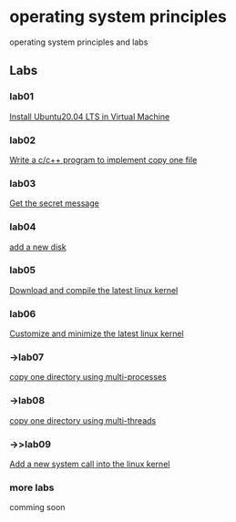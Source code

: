 # operating system principles
operating system principles and labs

## Labs

### lab01
[Install Ubuntu20.04 LTS in Virtual Machine](/AllinAll/labs/lab01installlinux)

### lab02
[Write a c/c++ program to implement copy one file](/AllinAll/labs/labcopyfile)

### lab03
[Get the secret message](/AllinAll/labs/labsecret)

### lab04
[add a new disk](/AllinAll/labs/labaddnewdisk)

### lab05
[Download and compile the latest linux kernel](/AllinAll/labs/labcompilelinux)

### lab06
[Customize and minimize the latest linux kernel](/AllinAll/labs/labminimizedkernel)

### ->lab07
[copy one directory using multi-processes](/AllinAll/labs/labcopydir_processes)

### ->lab08
[copy one directory using multi-threads](/AllinAll/labs/labcopydir_threads)

### ->>lab09
[Add a new system call into the linux kernel](/AllinAll/labs/labaddnewsyscall)

### more labs
comming soon

